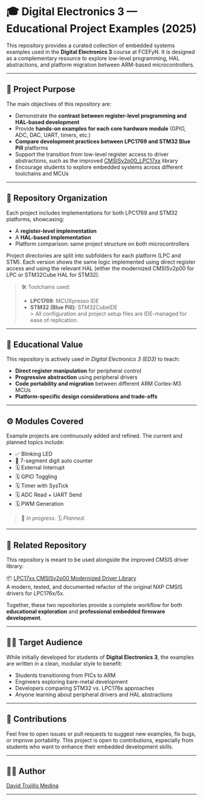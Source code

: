 # 🎓 Digital Electronics 3 — Educational Project Examples (2025)

This repository provides a curated collection of embedded systems examples used in the **Digital Electronics 3** course at FCEFyN. It is designed as a complementary resource to explore low-level programming, HAL abstractions, and platform migration between ARM-based microcontrollers.

---

## 🎯 Project Purpose

The main objectives of this repository are:

- Demonstrate the **contrast between register-level programming and HAL-based development**
- Provide **hands-on examples for each core hardware module** (GPIO, ADC, DAC, UART, timers, etc.)
- **Compare development practices between LPC1769 and STM32 Blue Pill** platforms
- Support the transition from low-level register access to driver abstractions, such as the improved [CMSISv2p00_LPC17xx](https://github.com/David-A-T-M/CMSISv2p00_LPC17xx_Modernized) library
- Encourage students to explore embedded systems across different toolchains and MCUs

---

## 🧱 Repository Organization

Each project includes implementations for both LPC1769 and STM32 platforms, showcasing:

- A **register-level implementation**
- A **HAL-based implementation**
- Platform comparison: same project structure on both microcontrollers

Project directories are split into subfolders for each platform (LPC and STM). Each version shows the same logic implemented using direct register access and using the relevant HAL (either the modernized CMSISv2p00 for LPC or STM32Cube HAL for STM32).

> 🛠️ Toolchains used:
> - **LPC1769**: MCUXpresso IDE
> - **STM32 (Blue Pill)**: STM32CubeIDE  
    > All configuration and project setup files are IDE-managed for ease of replication.

---

## 🔬 Educational Value

This repository is actively used in _Digital Electronics 3 (ED3)_ to teach:

- **Direct register manipulation** for peripheral control
- **Progressive abstraction** using peripheral drivers
- **Code portability and migration** between different ARM Cortex-M3 MCUs
- **Platform-specific design considerations and trade-offs**

---

## ⚙️ Modules Covered

Example projects are continuously added and refined. The current and planned topics include:

- ✅ Blinking LED
- 🚧 7-segment digit auto counter
- 🗓️ External Interrupt
- 🗓️ GPIO Toggling
- 🗓️ Timer with SysTick
- 🗓️ ADC Read + UART Send
- 🗓️ PWM Generation

> 🚧 _In progress._
> 🗓️ _Planned._

---

## 🔗 Related Repository

This repository is meant to be used alongside the improved CMSIS driver library:

📦 [LPC17xx CMSISv2p00 Modernized Driver Library](https://github.com/David-A-T-M/LPC17xx-CMSIS-Driver-Enhancement)  
A modern, tested, and documented refactor of the original NXP CMSIS drivers for LPC176x/5x.

Together, these two repositories provide a complete workflow for both **educational exploration** and **professional embedded firmware development**.

---

## 👨‍🏫 Target Audience

While initially developed for students of **Digital Electronics 3**, the examples are written in a clean, modular style to benefit:

- Students transitioning from PICs to ARM
- Engineers exploring bare-metal development
- Developers comparing STM32 vs. LPC176x approaches
- Anyone learning about peripheral drivers and HAL abstractions

---

## 🤝 Contributions

Feel free to open issues or pull requests to suggest new examples, fix bugs, or improve portability. This project is open to contributions, especially from students who want to enhance their embedded development skills.

---

## 👨‍💻 Author

[David Trujillo Medina](https://github.com/David-A-T-M)

---
